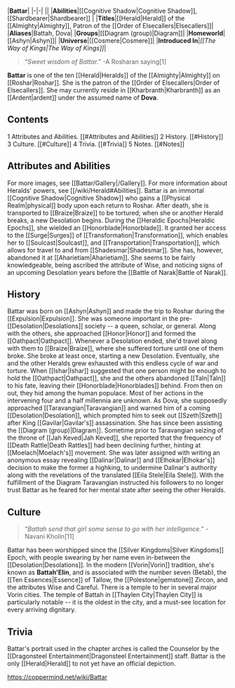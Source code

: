 |**Battar**|
|-|-|
||
|**Abilities**|[[Cognitive Shadow\|Cognitive Shadow]], [[Shardbearer\|Shardbearer]] |
|**Titles**|[[Herald\|Herald]] of the [[Almighty\|Almighty]], Patron of the [[Order of Elsecallers\|Elsecallers]]|
|**Aliases**|Battah, Dova|
|**Groups**|[[Diagram (group)\|Diagram]]|
|**Homeworld**|[[Ashyn\|Ashyn]]|
|**Universe**|[[Cosmere\|Cosmere]]|
|**Introduced In**|*[[The Way of Kings\|The Way of Kings]]*|

>“*Sweet wisdom of Battar.*”
\-A Rosharan saying[1]


**Battar** is one of the ten [[Herald\|Heralds]] of the [[Almighty\|Almighty]] on [[Roshar\|Roshar]]. She is the patron of the [[Order of Elsecallers\|Order of Elsecallers]]. She may currently reside in [[Kharbranth\|Kharbranth]] as an [[Ardent\|ardent]] under the assumed name of **Dova**.

## Contents

1 Attributes and Abilities. [[#Attributes and Abilities]] 
2 History. [[#History]] 
3 Culture. [[#Culture]] 
4 Trivia. [[#Trivia]] 
5 Notes. [[#Notes]] 


## Attributes and Abilities
 
For more images, see [[Battar/Gallery\|/Gallery]].
For more information about Heralds' powers, see [[/wiki/Herald#Abilities]].
Battar is an immortal [[Cognitive Shadow\|Cognitive Shadow]] who gains a [[Physical Realm\|physical]] body upon each return to Roshar. After death, she is transported to [[Braize\|Braize]] to be tortured; when she or another Herald breaks, a new Desolation begins.
During the [[Heraldic Epochs\|Heraldic Epochs]], she wielded an [[Honorblade\|Honorblade]]. It granted her access to the [[Surge\|Surges]] of [[Transformation\|Transformation]], which enables her to [[Soulcast\|Soulcast]], and [[Transportation\|Transportation]], which allows for travel to and from [[Shadesmar\|Shadesmar]]. She has, however, abandoned it at [[Aharietiam\|Aharietiam]].
She seems to be fairly knowledgeable, being ascribed the attribute of Wise, and noticing signs of an upcoming Desolation years before the [[Battle of Narak\|Battle of Narak]].

## History
 
Battar was born on [[Ashyn\|Ashyn]] and made the trip to Roshar during the [[Expulsion\|Expulsion]]. She was someone important in the pre-[[Desolation\|Desolations]] society -- a queen, scholar, or general. Along with the others, she approached [[Honor\|Honor]] and formed the [[Oathpact\|Oathpact]]. Whenever a Desolation ended, she'd travel along with them to [[Braize\|Braize]], where she suffered torture until one of them broke. She broke at least once, starting a new Desolation.
Eventually, she and the other Heralds grew exhausted with this endless cycle of war and torture. When [[Ishar\|Ishar]] suggested that one person might be enough to hold the [[Oathpact\|Oathpact]], she and the others abandoned [[Taln\|Taln]] to his fate, leaving their [[Honorblade\|Honorblades]] behind. From then on out, they hid among the human populace. Most of her actions in the intervening four and a half millennia are unknown.
As Dova, she supposedly approached [[Taravangian\|Taravangian]] and warned him of a coming [[Desolation\|Desolation]], which prompted him to seek out [[Szeth\|Szeth]] after King [[Gavilar\|Gavilar's]] assassination. She has since been assisting the [[Diagram (group)\|Diagram]]. Sometime prior to Taravangian seizing of the throne of [[Jah Keved\|Jah Keved]], she reported that the frequency of [[Death Rattle\|Death Rattles]] had been declining further, hinting at [[Moelach\|Moelach's]] movement. She was later assigned with writing an anonymous essay revealing [[Dalinar\|Dalinar]] and [[Elhokar\|Elhokar's]] decision to make the former a highking, to undermine Dalinar's authority along with the revelations of the translated [[Eila Stele\|Eila Stele]]. With the fulfillment of the Diagram Taravangian instructed his followers to no longer trust Battar as he feared for her mental state after seeing the other Heralds.

## Culture
 
>“*Battah send that girl some sense to go with her intelligence.*”
\-Navani Kholin[11]


Battar has been worshipped since the [[Silver Kingdoms\|Silver Kingdoms]] Epoch, with people swearing by her name even in-between the [[Desolation\|Desolations]]. In the modern [[Vorin\|Vorin]] tradition, she's known as **Battah'Elin**, and is associated with the number seven (Betab), the [[Ten Essences\|Essence]] of Tallow, the [[Polestone\|gemstone]] Zircon, and the attributes Wise and Careful.
There is a temple to her in several major Vorin cities. The temple of Battah in [[Thaylen City\|Thaylen City]] is particularly notable -- it is the oldest in the city, and a must-see location for every arriving dignitary.

## Trivia
Battar's portrait used in the chapter arches is called the Counselor by the [[Dragonsteel Entertainment\|Dragonsteel Entertainment]] staff.
Battar is the only [[Herald\|Herald]] to not yet have an official depiction.


https://coppermind.net/wiki/Battar